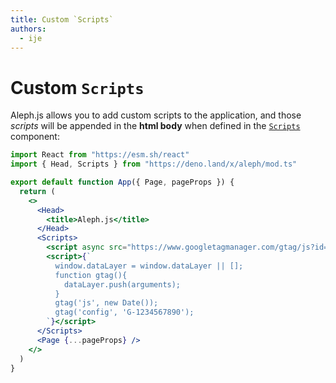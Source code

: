 ```yaml
---
title: Custom `Scripts`
authors:
  - ije
---
```


# Custom `Scripts`

Aleph.js allows you to add custom scripts to the application, and those *scripts* will be appended in the **html body** when defined in the [`Scripts`](/docs/api-reference/mod.ts#Scripts) component:

```jsx
import React from "https://esm.sh/react"
import { Head, Scripts } from "https://deno.land/x/aleph/mod.ts"

export default function App({ Page, pageProps }) {
  return (
    <>
      <Head>
        <title>Aleph.js</title>
      </Head>
      <Scripts>
        <script async src="https://www.googletagmanager.com/gtag/js?id=G-1234567890"></script>
        <script>{`
          window.dataLayer = window.dataLayer || [];
          function gtag(){
            dataLayer.push(arguments);
          }
          gtag('js', new Date());
          gtag('config', 'G-1234567890');
        `}</script>
      </Scripts>
      <Page {...pageProps} />
    </>
  )
}
```
